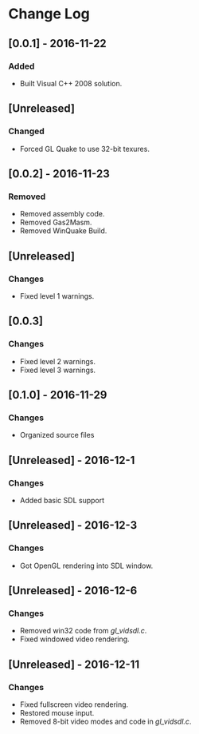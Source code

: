 # Change Log

## [0.0.1] - 2016-11-22
### Added
- Built Visual C++ 2008 solution.

## [Unreleased]
### Changed
- Forced GL Quake to use 32-bit texures.

## [0.0.2] - 2016-11-23
### Removed
- Removed assembly code.
- Removed Gas2Masm.
- Removed WinQuake Build.

## [Unreleased]
### Changes
- Fixed level 1 warnings.

## [0.0.3]
### Changes
- Fixed level 2 warnings.
- Fixed level 3 warnings.

## [0.1.0] - 2016-11-29
### Changes
- Organized source files

## [Unreleased] - 2016-12-1
### Changes
- Added basic SDL support

## [Unreleased] - 2016-12-3
### Changes
- Got OpenGL rendering into SDL window.

## [Unreleased] - 2016-12-6
### Changes
- Removed win32 code from _gl_vidsdl.c_.
- Fixed windowed video rendering.

## [Unreleased] - 2016-12-11
### Changes
- Fixed fullscreen video rendering.
- Restored mouse input.
- Removed 8-bit video modes and code in _gl_vidsdl.c_.


